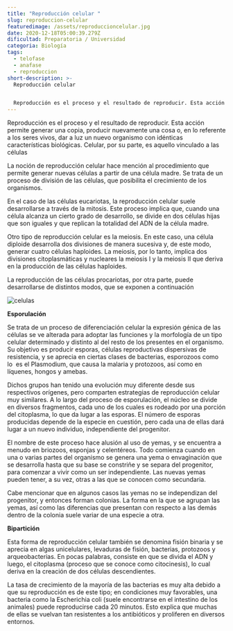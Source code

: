 ```yaml
---
title: "Reproducción celular "
slug: reproduccion-celular
featuredimage: /assets/reproduccioncelular.jpg
date: 2020-12-18T05:00:39.279Z
dificultad: Preparatoria / Universidad
categoria: Biología
tags:
  - telofase
  - anafase
  - reproduccion
short-description: >-
  Reproducción celular 


  Reproducción es el proceso y el resultado de reproducir. Esta acción permite generar una copia, producir nuevamente una cosa o, en lo referente a los seres vivos
---
```

<!--StartFragment-->

Reproducción es el proceso y el resultado de reproducir. Esta acción permite generar una copia, producir nuevamente una cosa o, en lo referente a los seres vivos, dar a luz un nuevo organismo con idénticas características biológicas. Celular, por su parte, es aquello vinculado a las células

La noción de reproducción celular hace mención al procedimiento que permite generar nuevas células a partir de una célula madre. Se trata de un proceso de división de las células, que posibilita el crecimiento de los organismos.



En el caso de las células eucariotas, la reproducción celular suele desarrollarse a través de la mitosis. Este proceso implica que, cuando una célula alcanza un cierto grado de desarrollo, se divide en dos células hijas que son iguales y que replican la totalidad del ADN de la célula madre.



Otro tipo de reproducción celular es la meiosis. En este caso, una célula diploide desarrolla dos divisiones de manera sucesiva y, de este modo, generar cuatro células haploides. La meiosis, por lo tanto, implica dos divisiones citoplasmáticas y nucleares la meiosis I y la meiosis II que deriva en la producción de las células haploides.



La reproducción de las células procariotas, por otra parte, puede desarrollarse de distintos modos, que se exponen a continuación 

![celulas](/assets/celulaa.jpg "celulas")

**Esporulación** 

Se trata de un proceso de diferenciación celular la expresión génica de las células se ve alterada para adoptar las funciones y la morfología de un tipo celular determinado y distinto al del resto de los presentes en el organismo. Su objetivo es producir esporas, células reproductivas dispersivas de resistencia, y se aprecia en ciertas clases de bacterias, esporozoos como lo  es el Plasmodium, que causa la malaria y protozoos, así como en líquenes, hongos y amebas.



Dichos grupos han tenido una evolución muy diferente desde sus respectivos orígenes, pero comparten estrategias de reproducción celular muy similares. A lo largo del proceso de esporulación, el núcleo se divide en diversos fragmentos, cada uno de los cuales es rodeado por una porción del citoplasma, lo que da lugar a las esporas. El número de esporas producidas depende de la especie en cuestión, pero cada una de ellas dará lugar a un nuevo individuo, independiente del progenitor.

El nombre de este proceso hace alusión al uso de yemas, y se encuentra a menudo en briozoos, esponjas y celentéreos. Todo comienza cuando en una o varias partes del organismo se genera una yema o envaginación que se desarrolla hasta que su base se constriñe y se separa del progenitor, para comenzar a vivir como un ser independiente. Las nuevas yemas pueden tener, a su vez, otras a las que se conocen como secundaria.



Cabe mencionar que en algunos casos las yemas no se independizan del progenitor, y entonces forman colonias. La forma en la que se agrupan las yemas, así como las diferencias que presentan con respecto a las demás dentro de la colonia suele variar de una especie a otra.



**Bipartición**

Esta forma de reproducción celular también se denomina fisión binaria y se aprecia en algas unicelulares, levaduras de fisión, bacterias, protozoos y arqueobacterias. En pocas palabras, consiste en que se divida el ADN y luego, el citoplasma (proceso que se conoce como citocinesis), lo cual deriva en la creación de dos células descendientes.



La tasa de crecimiento de la mayoría de las bacterias es muy alta debido a que su reproducción es de este tipo; en condiciones muy favorables, una bacteria como la Escherichia coli (suele encontrarse en el intestino de los animales) puede reproducirse cada 20 minutos. Esto explica que muchas de ellas se vuelvan tan resistentes a los antibióticos y proliferen en diversos entornos.